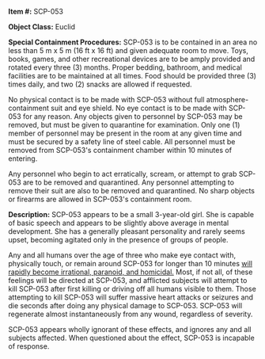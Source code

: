 **Item #:** SCP-053

**Object Class:** Euclid

**Special Containment Procedures:** SCP-053 is to be contained in an area no less than 5 m x 5 m (16 ft x 16 ft) and given adequate room to move. Toys, books, games, and other recreational devices are to be amply provided and rotated every three (3) months. Proper bedding, bathroom, and medical facilities are to be maintained at all times. Food should be provided three (3) times daily, and two (2) snacks are allowed if requested.

No physical contact is to be made with SCP-053 without full atmosphere-containment suit and eye shield. No eye contact is to be made with SCP-053 for any reason. Any objects given to personnel by SCP-053 may be removed, but must be given to quarantine for examination. Only one (1) member of personnel may be present in the room at any given time and must be secured by a safety line of steel cable. All personnel must be removed from SCP-053's containment chamber within 10 minutes of entering.

Any personnel who begin to act erratically, scream, or attempt to grab SCP-053 are to be removed and quarantined. Any personnel attempting to remove their suit are also to be removed and quarantined. No sharp objects or firearms are allowed in SCP-053's containment room.

**Description:** SCP-053 appears to be a small 3-year-old girl. She is capable of basic speech and appears to be slightly above average in mental development. She has a generally pleasant personality and rarely seems upset, becoming agitated only in the presence of groups of people.

Any and all humans over the age of three who make eye contact with, physically touch, or remain around SCP-053 for longer than 10 minutes [will rapidly become irrational, paranoid, and homicidal.](http://www.scp-wiki.net/scp-1129) Most, if not all, of these feelings will be directed at SCP-053, and afflicted subjects will attempt to kill SCP-053 after first killing or driving off all humans visible to them. Those attempting to kill SCP-053 will suffer massive heart attacks or seizures and die seconds after doing any physical damage to SCP-053. SCP-053 will regenerate almost instantaneously from any wound, regardless of severity.

SCP-053 appears wholly ignorant of these effects, and ignores any and all subjects affected. When questioned about the effect, SCP-053 is incapable of response.
